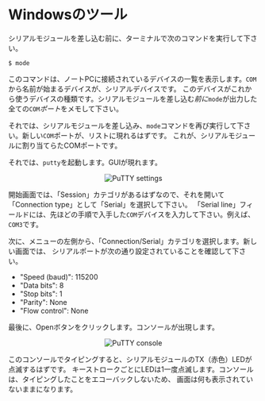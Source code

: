 <!-- # Windows tooling -->

# Windowsのツール

<!-- Before plugging the Serial module, run the following command on the terminal: -->

シリアルモジュールを差し込む前に、ターミナルで次のコマンドを実行して下さい。

``` console
$ mode
```

<!-- 
It will print a list of devices that are connected to your laptop. The ones that start with `COM` in
their names are serial devices. This is the kind of device we'll be working with. Take note of all
the `COM` *ports* `mode` outputs *before* plugging the serial module.
 -->

このコマンドは、ノートPCに接続されているデバイスの一覧を表示します。`COM`から名前が始まるデバイスが、シリアルデバイスです。
このデバイスがこれから使うデバイスの種類です。シリアルモジュールを差し込む*前に*`mode`が出力した全ての`COM`*ポート*をメモして下さい。

<!-- 
Now, plug the Serial module and run the `mode` command again. You should see a new `COM` port appear
on the list. That's the COM port assigned to the serial module.
 -->

それでは、シリアルモジュールを差し込み、`mode`コマンドを再び実行して下さい。新しい`COM`ポートが、リストに現れるはずです。
これが、シリアルモジュールに割り当てらたCOMポートです。

<!-- Now launch `putty`. A GUI will pop out. -->

それでは、`putty`を起動します。GUIが現れます。

<p align="center">
<img title="PuTTY settings" src="../assets/putty-settings.png">
</p>

<!-- 
On the starter screen, which should have the "Session" category open, pick "Serial" as the
"Connection type". On the "Serial line" field enter the `COM` device you got on the previous step,
for example `COM3`.
 -->

開始画面では、「Session」カテゴリがあるはずなので、それを開いて「Connection type」として「Serial」を選択して下さい。
「Serial line」フィールドには、先ほどの手順で入手した`COM`デバイスを入力して下さい。例えば、`COM3`です。

<!-- 
Next, pick the "Connection/Serial" category from the menu on the left. On this new view, make sure
that the serial port is configured as follows:
 -->

次に、メニューの左側から、「Connection/Serial」カテゴリを選択します。新しい画面では、
シリアルポートが次の通り設定されていることを確認して下さい。

- "Speed (baud)": 115200
- "Data bits": 8
- "Stop bits": 1
- "Parity": None
- "Flow control": None

<!-- Finally, click the Open button. A console will show up now: -->

最後に、Openボタンをクリックします。コンソールが出現します。

<p align="center">
<img title="PuTTY console" src="../assets/putty-console.png">
</p>

<!-- 
If you type on this console, the TX (red) LED on the Serial module should blink. Each key stroke
should make the LED blink once. Note that the console won't echo back what you type so the screen
will remain blank.
 -->

このコンソールでタイピングすると、シリアルモジュールのTX（赤色）LEDが点滅するはずです。
キーストロークごとにLEDは1一度点滅します。コンソールは、タイピングしたことをエコーバックしないため、
画面は何も表示されていないままになります。
